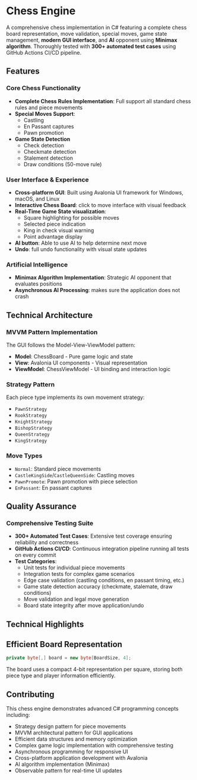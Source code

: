 # Chess Engine

A comprehensive chess implementation in C# featuring a complete chess board representation, move validation, special moves, game state management, **modern GUI interface**, and **AI** opponent using **Minimax algorithm**. Thoroughly tested with **300+ automated test cases** using GitHub Actions CI/CD pipeline.

## Features

### Core Chess Functionality
- **Complete Chess Rules Implementation**: Full support all standard chess rules and piece movements
- **Special Moves Support**:
  - Castling
  - En Passant captures
  - Pawn promotion
- **Game State Detection**
  - Check detection
  - Checkmate detection
  - Stalement detection
  - Draw conditions (50-move rule)

 ### User Interface & Experience
 - **Cross-platform GUI**: Built using Avalonia UI framework for Windows, macOS, and Linux
 - **Interactive Chess Board**: click to move interface with visual feedback
 - **Real-Time Game State visualization**:
   - Square highlighting for possible moves
   - Selected piece indication
   - King in check visual warning
   - Point advantage display
 - **AI button**: Able to use AI to help determine next move
 - **Undo**: full undo functionality with visual state updates

### Artificial Intelligence

- **Minimax Algorithm Implementation**: Strategic AI opponent that evaluates positions
- **Asynchronous AI Processing**: makes sure the application does not crash

## Technical Architecture

### MVVM Pattern Implementation

The GUI follows the Model-View-ViewModel pattern:
- **Model**: ChessBoard - Pure game logic and state
- **View**: Avalonia UI components - Visual representation
- **ViewModel**: ChessViewModel - UI binding and interaction logic

### Strategy Pattern

Each piece type implements its own movement strategy:

- ```PawnStrategy```
- ```RookStrategy```
- ```KnightStrategy```
- ```BishopStrategy```
- ```QueenStrategy```
- ```KingStrategy```

### Move Types

- ```Normal```: Standard piece movements
- ```CastleKingSide```/```CastleQueenSide```: Castling moves
- ```PawnPromote```: Pawn promotion with piece selection
- ```EnPassant```: En passant captures

## Quality Assurance

### Comprehensive Testing Suite

- **300+ Automated Test Cases**: Extensive test coverage ensuring reliability and correctness
- **GitHub Actions CI/CD**: Continuous integration pipeline running all tests on every commit
- **Test Categories**:
  - Unit tests for individual piece movements
  - Integration tests for complex game scenarios
  - Edge case validation (castling conditions, en passant timing, etc.)
  - Game state detection accuracy (checkmate, stalemate, draw conditions)
  - Move validation and legal move generation
  - Board state integrity after move application/undo

## Technical Highlights

## Efficient Board Representation

```c#
private byte[,] board = new byte[BoardSize, 4];
```
The board uses a compact 4-bit representation per square, storing both piece type and player information efficiently.

## Contributing
This chess engine demonstrates advanced C# programming concepts including:

- Strategy design pattern for piece movements
- MVVM architectural pattern for GUI applications
- Efficient data structures and memory optimization
- Complex game logic implementation with comprehensive testing
- Asynchronous programming for responsive UI
- Cross-platform application development with Avalonia
- AI algorithm implementation (Minimax)
- Observable pattern for real-time UI updates
